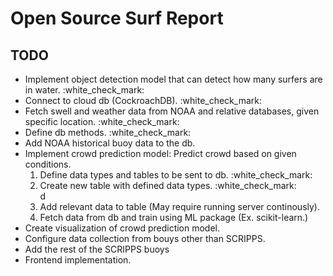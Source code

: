 <h1>Open Source Surf Report</h1>
<h2>TODO</h2>
<ul>
    <li>Implement object detection model that can detect how many surfers are in water. :white_check_mark:</li>
    <li>Connect to cloud db (CockroachDB). :white_check_mark:</li>
    <li>Fetch swell and weather data from NOAA and relative databases, given specific location. :white_check_mark:</li>
    <li>Define db methods. :white_check_mark:</li>
    <li>Add NOAA historical buoy data to the db.</li>
    <li>Implement crowd prediction model: Predict crowd based on given conditions. 
        <ol>
            <li>Define data types and tables to be sent to db. :white_check_mark:</li>
            <li>Create new table with defined data types. :white_check_mark:</li>d
            <li>Add relevant data to table (May require running server continously).</li>
            <li>Fetch data from db and train using ML package (Ex. scikit-learn.)</li>
        </ol>
    </li>
    <li>Create visualization of crowd prediction model.</li>
    <li>Configure data collection from bouys other than SCRIPPS.</li>
    <li>Add the rest of the SCRIPPS buoys</li>
    <li>Frontend implementation.</li>
</ul>
